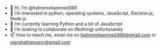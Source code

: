 - 👋 Hi, I’m @hatimmohammed369
- 👀 I’m interested in python, operating systems, JavaScript, Electron.js, Node.js
- 🌱 I’m currently learning Python and a bit of JavaScript
- 💞️ I’m looking to collaborate on (Nothing) unfortunately
- 📫 How to reach me, email me on hatimmohammed369@gmail.com or marshallriemann@gmail.com

<!---
hatimmohammed369/hatimmohammed369 is a ✨ special ✨ repository because its `README.md` (this file) appears on your GitHub profile.
You can click the Preview link to take a look at your changes.
--->
